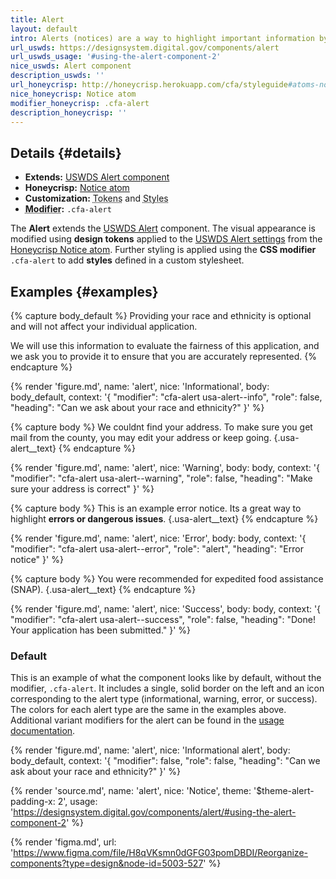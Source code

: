 ```yaml
---
title: Alert
layout: default
intro: Alerts (notices) are a way to highlight important information by separating it from the main copy.
url_uswds: https://designsystem.digital.gov/components/alert
url_uswds_usage: '#using-the-alert-component-2'
nice_uswds: Alert component
description_uswds: ''
url_honeycrisp: http://honeycrisp.herokuapp.com/cfa/styleguide#atoms-notices
nice_honeycrisp: Notice atom
modifier_honeycrisp: .cfa-alert
description_honeycrisp: ''
---
```


## Details {#details}

<ul class="usa-content-list">
  <li><strong>Extends:</strong> <a href="https://designsystem.digital.gov/components/alert/" target="_blank" rel="noopener nofollow" class="usa-link--external">USWDS Alert component</a></li>
  <li><strong>Honeycrisp:</strong> <a href="http://honeycrisp.herokuapp.com/cfa/styleguide#atoms-notices" target="_blank" rel="noopener nofollow" class="usa-link--external">Notice atom</a></li>
  <li><strong>Customization:</strong> <abbr title="{{ dictionary.tokens }}">Tokens</abbr> and <abbr title="{{ dictionary.styles }}">Styles</abbr></li>
  <li><strong><abbr title="{{ dictionary.modifier }}">Modifier</abbr>:</strong> <code>.cfa-alert</code></li>
</ul>

The **Alert** extends the <a href="https://designsystem.digital.gov/components/alert/" target="_blank" rel="noopener nofollow" class="usa-link--external">USWDS Alert</a> component. The visual appearance is modified using **design tokens** applied to the <a href="https://designsystem.digital.gov/components/alert/#using-the-alert-component-2" target="_blank" rel="noopener nofollow" class="usa-link--external">USWDS Alert settings</a> from the <a href="http://honeycrisp.herokuapp.com/cfa/styleguide#atoms-notices" target="_blank" rel="noopener nofollow" class="usa-link--external">Honeycrisp Notice atom</a>. Further styling is applied using the **CSS modifier** `.cfa-alert` to add **styles** defined in a custom stylesheet.

## Examples {#examples}

{% capture body_default %}
Providing your race and ethnicity is optional and will not affect your individual application.

We will use this information to evaluate the fairness of this application, and we ask you to provide it to ensure that you are accurately represented.
{% endcapture %}

{% render 'figure.md', name: 'alert', nice: 'Informational', body: body_default, context: '{
  "modifier": "cfa-alert usa-alert--info",
  "role": false,
  "heading": "Can we ask about your race and ethnicity?"
}' %}

{% capture body %}
We couldnt find your address. To make sure you get mail from the county, you may edit your address or keep going. {.usa-alert__text}
{% endcapture %}

{% render 'figure.md', name: 'alert', nice: 'Warning', body: body, context: '{
  "modifier": "cfa-alert usa-alert--warning",
  "role": false,
  "heading": "Make sure your address is correct"
}' %}

{% capture body %}
This is an example error notice. Its a great way to highlight **errors or dangerous issues**. {.usa-alert__text}
{% endcapture %}

{% render 'figure.md', name: 'alert', nice: 'Error', body: body, context: '{
  "modifier": "cfa-alert usa-alert--error",
  "role": "alert",
  "heading": "Error notice"
}' %}

{% capture body %}
You were recommended for expedited food assistance (SNAP). {.usa-alert__text}
{% endcapture %}

{% render 'figure.md', name: 'alert', nice: 'Success', body: body, context: '{
  "modifier": "cfa-alert usa-alert--success",
  "role": false,
  "heading": "Done! Your application has been submitted."
}' %}

### Default

This is an example of what the component looks like by default, without the modifier, <code>.cfa-alert</code>. It includes a single, solid border on the left and an icon corresponding to the alert type (informational, warning, error, or success). The colors for each alert type are the same in the examples above. Additional variant modifiers for the alert can be found in the <a href="https://designsystem.digital.gov/components/alert/#using-the-alert-component-2" target="_blank" rel="noopener nofollow" class="usa-link--external">usage documentation</a>.

{% render 'figure.md', name: 'alert', nice: 'Informational alert', body: body_default, context: '{
  "modifier": false,
  "role": false,
  "heading": "Can we ask about your race and ethnicity?"
}' %}

<!-- SOURCE -->

{% render 'source.md', name: 'alert', nice: 'Notice', theme: '$theme-alert-padding-x: 2', usage: 'https://designsystem.digital.gov/components/alert/#using-the-alert-component-2' %}

{% render 'figma.md', url: 'https://www.figma.com/file/H8qVKsmn0dGFG03pomDBDI/Reorganize-components?type=design&node-id=5003-527' %}
